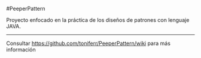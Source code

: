 #PeeperPattern

Proyecto enfocado en la práctica de los diseños de patrones con lenguaje JAVA.
 	
---------------------------------------------------------------------------------
 	
Consultar https://github.com/toniferr/PeeperPattern/wiki para más información
